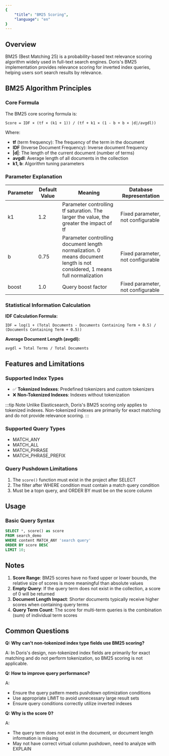 ```yaml
---
{
    "title": "BM25 Scoring",
    "language": "en"
}
---
```


## Overview

BM25 (Best Matching 25) is a probability-based text relevance scoring algorithm widely used in full-text search engines. Doris's BM25 implementation provides relevance scoring for inverted index queries, helping users sort search results by relevance.

## BM25 Algorithm Principles

### Core Formula

The BM25 core scoring formula is:

```
Score = IDF × (tf × (k1 + 1)) / (tf + k1 × (1 - b + b × |d|/avgdl))
```

Where:
- **tf** (term frequency): The frequency of the term in the document
- **IDF** (Inverse Document Frequency): Inverse document frequency
- **|d|**: The length of the current document (number of terms)
- **avgdl**: Average length of all documents in the collection
- **k1, b**: Algorithm tuning parameters

### Parameter Explanation

| Parameter | Default Value | Meaning | Database Representation |
|-----------|---------------|---------|------------------------|
| k1 | 1.2 | Parameter controlling tf saturation. The larger the value, the greater the impact of tf | Fixed parameter, not configurable |
| b | 0.75 | Parameter controlling document length normalization. 0 means document length is not considered, 1 means full normalization | Fixed parameter, not configurable |
| boost | 1.0 | Query boost factor | Fixed parameter, not configurable |

### Statistical Information Calculation

**IDF Calculation Formula:**

```
IDF = log(1 + (Total Documents - Documents Containing Term + 0.5) / (Documents Containing Term + 0.5))
```

**Average Document Length (avgdl):**

```
avgdl = Total Terms / Total Documents
```

## Features and Limitations

### Supported Index Types

- ✅ **Tokenized Indexes**: Predefined tokenizers and custom tokenizers
- ❌ **Non-Tokenized Indexes**: Indexes without tokenization

:::tip Note
Unlike Elasticsearch, Doris's BM25 scoring only applies to tokenized indexes. Non-tokenized indexes are primarily for exact matching and do not provide relevance scoring.
:::

### Supported Query Types

- MATCH_ANY
- MATCH_ALL
- MATCH_PHRASE
- MATCH_PHRASE_PREFIX

### Query Pushdown Limitations

1. The `score()` function must exist in the project after SELECT
2. The filter after WHERE condition must contain a match query condition
3. Must be a topn query, and ORDER BY must be on the score column

## Usage

### Basic Query Syntax

```sql
SELECT *, score() as score
FROM search_demo
WHERE content MATCH_ANY 'search query'
ORDER BY score DESC
LIMIT 10;
```

## Notes

1. **Score Range**: BM25 scores have no fixed upper or lower bounds, the relative size of scores is more meaningful than absolute values
2. **Empty Query**: If the query term does not exist in the collection, a score of 0 will be returned
3. **Document Length Impact**: Shorter documents typically receive higher scores when containing query terms
4. **Query Term Count**: The score for multi-term queries is the combination (sum) of individual term scores

## Common Questions

**Q: Why can't non-tokenized index type fields use BM25 scoring?**

A: In Doris's design, non-tokenized index fields are primarily for exact matching and do not perform tokenization, so BM25 scoring is not applicable.

**Q: How to improve query performance?**

A:
- Ensure the query pattern meets pushdown optimization conditions
- Use appropriate LIMIT to avoid unnecessary large result sets
- Ensure query conditions correctly utilize inverted indexes

**Q: Why is the score 0?**

A:
- The query term does not exist in the document, or document length information is missing
- May not have correct virtual column pushdown, need to analyze with EXPLAIN
